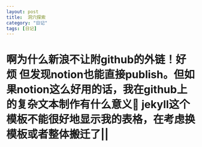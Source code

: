 ```yaml
---
layout: post
title:  洞穴探索
category: "日记"
tags: [日记]
---
```

# 啊为什么新浪不让附github的外链！好烦 但发现notion也能直接publish。但如果notion这么好用的话，我在github上的复杂文本制作有什么意义🥹 jekyll这个模板不能很好地显示我的表格，在考虑换模板或者整体搬迁了||